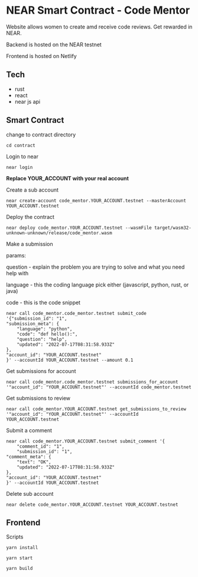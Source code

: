 # NEAR Smart Contract - Code Mentor
Website allows women to create amd receive code reviews. Get rewarded in NEAR.

Backend is hosted on the NEAR testnet 

Frontend is hosted on Netlify

## Tech
- rust
- react
- near js api

## Smart Contract

change to contract directory

```cd contract```

Login to near

```near login```

**Replace YOUR_ACCOUNT with your real account**

Create a sub account

```
near create-account code_mentor.YOUR_ACCOUNT.testnet --masterAccount YOUR_ACCOUNT.testnet
```


Deploy the contract

```
near deploy code_mentor.YOUR_ACCOUNT.testnet --wasmFile target/wasm32-unknown-unknown/release/code_mentor.wasm
```

Make a submission

params:

question - explain the problem you are trying to solve and what you need help with

language - this the coding language pick either (javascript, python, rust, or java)

code - this is the code snippet

```
near call code_mentor.code_mentor.testnet submit_code '{"submission_id": "1",
"submission_meta": {
    "language": "python",
    "code": "def hello():",
    "question": "help",
    "updated": "2022-07-17T08:31:58.933Z"
},
"account_id": "YOUR_ACCOUNT.testnet"
}' --accountId YOUR_ACCOUNT.testnet --amount 0.1
```

Get submissions for account

```
near call code_mentor.code_mentor.testnet submissions_for_account '"account_id": "YOUR_ACCOUNT.testnet"' --accountId code_mentor.testnet 
```

Get submissions to review

```
near call code_mentor.YOUR_ACCOUNT.testnet get_submissions_to_review '"account_id": "YOUR_ACCOUNT.testnet"' --accountId YOUR_ACCOUNT.testnet 
```

Submit a comment

```
near call code_mentor.YOUR_ACCOUNT.testnet submit_comment '{
    "comment_id": "1",
    "submission_id": "1",
"comment_meta": {
    "text": "OK",
    "updated": "2022-07-17T08:31:58.933Z"
},
"account_id": "YOUR_ACCOUNT.testnet"
}' --accountId YOUR_ACCOUNT.testnet
```

Delete sub account

```
near delete code_mentor.YOUR_ACCOUNT.testnet YOUR_ACCOUNT.testnet
```

## Frontend

Scripts

```yarn install```

```yarn start```

```yarn build```
